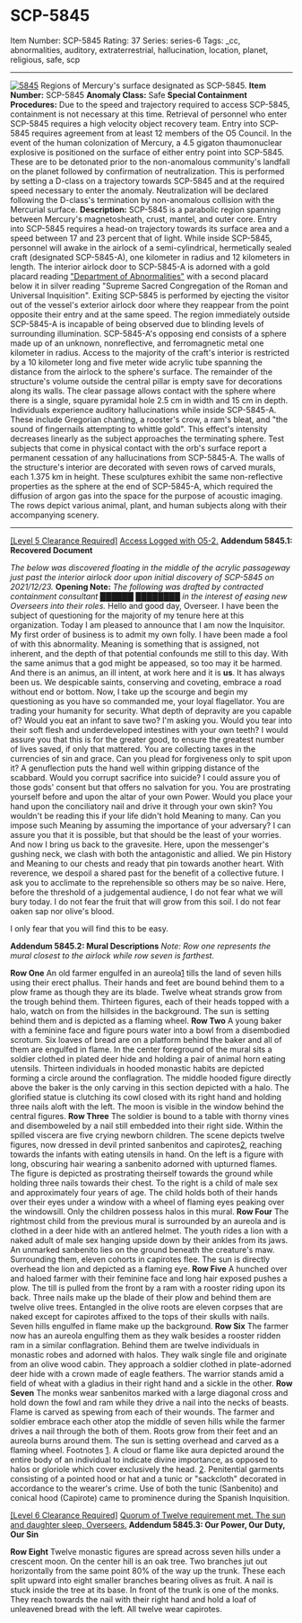 # SCP-5845
Item Number: SCP-5845
Rating: 37
Series: series-6
Tags: _cc, abnormalities, auditory, extraterrestrial, hallucination, location, planet, religious, safe, scp

---

[![5845](https://scp-wiki.wdfiles.com/local--resized-images/scp-5845/5845/medium.jpg)](https://scp-wiki.wdfiles.com/local--files/scp-5845/5845)
Regions of Mercury's surface designated as SCP-5845.
**Item Number:** SCP-5845
**Anomaly Class:** Safe
**Special Containment Procedures:** Due to the speed and trajectory required to access SCP-5845, containment is not necessary at this time. Retrieval of personnel who enter SCP-5845 requires a high velocity object recovery team. Entry into SCP-5845 requires agreement from at least 12 members of the O5 Council.
In the event of the human colonization of Mercury, a 4.5 gigaton thaumonuclear explosive is positioned on the surface of either entry point into SCP-5845. These are to be detonated prior to the non-anomalous community's landfall on the planet followed by confirmation of neutralization. This is performed by setting a D-class on a trajectory towards SCP-5845 and at the required speed necessary to enter the anomaly. Neutralization will be declared following the D-class's termination by non-anomalous collision with the Mercurial surface.
**Description:** SCP-5845 is a parabolic region spanning between Mercury's magnetosheath, crust, mantel, and outer core. Entry into SCP-5845 requires a head-on trajectory towards its surface area and a speed between 17 and 23 percent that of light. While inside SCP-5845, personnel will awake in the airlock of a semi-cylindrical, hermetically sealed craft (designated SCP-5845-A), one kilometer in radius and 12 kilometers in length.
The interior airlock door to SCP-5845-A is adorned with a gold placard reading ["Department of Abnormalities"](/scp-3790) with a second placard below it in silver reading "Supreme Sacred Congregation of the Roman and Universal Inquisition". Exiting SCP-5845 is performed by ejecting the visitor out of the vessel's exterior airlock door where they reappear from the point opposite their entry and at the same speed. The region immediately outside SCP-5845-A is incapable of being observed due to blinding levels of surrounding illumination.
SCP-5845-A's opposing end consists of a sphere made up of an unknown, nonreflective, and ferromagnetic metal one kilometer in radius. Access to the majority of the craft's interior is restricted by a 10 kilometer long and five meter wide acrylic tube spanning the distance from the airlock to the sphere's surface. The remainder of the structure's volume outside the central pillar is empty save for decorations along its walls. The clear passage allows contact with the sphere where there is a single, square pyramidal hole 2.5 cm in width and 15 cm in depth.
Individuals experience auditory hallucinations while inside SCP-5845-A. These include Gregorian chanting, a rooster's crow, a ram's bleat, and "the sound of fingernails attempting to whittle gold". This effect's intensity decreases linearly as the subject approaches the terminating sphere. Test subjects that come in physical contact with the orb's surface report a permanent cessation of any hallucinations from SCP-5845-A.
The walls of the structure's interior are decorated with seven rows of carved murals, each 1.375 km in height. These sculptures exhibit the same non-reflective properties as the sphere at the end of SCP-5845-A, which required the diffusion of argon gas into the space for the purpose of acoustic imaging. The rows depict various animal, plant, and human subjects along with their accompanying scenery.
* * *
[[Level 5 Clearance Required]](javascript:;)
[Access Logged with O5-2.](javascript:;)
**Addendum 5845.1: Recovered Document**  
  
_The below was discovered floating in the middle of the acrylic passageway just past the interior airlock door upon initial discovery of SCP-5845 on 2021/12/23._
**Opening Note:** _The following was drafted by contracted containment consultant ██████ ████████ in the interest of easing new Overseers into their roles._
Hello and good day, Overseer. I have been the subject of questioning for the majority of my tenure here at this organization. Today I am pleased to announce that I am now the Inquisitor.
My first order of business is to admit my own folly. I have been made a fool of with this abnormality. Meaning is something that is assigned, not inherent, and the depth of that potential confounds me still to this day. With the same animus that a god might be appeased, so too may it be harmed. And there is an animus, an ill intent, at work here and it is **us**. It has always been us. We despicable saints, conserving and coveting, embrace a road without end or bottom.
Now, I take up the scourge and begin my questioning as you have so commanded me, your loyal flagellator.
You are trading your humanity for security. What depth of depravity are you capable of? Would you eat an infant to save two? I'm asking you. Would you tear into their soft flesh and underdeveloped intestines with your own teeth? I would assure you that this is for the greater good, to ensure the greatest number of lives saved, if only that mattered.
You are collecting taxes in the currencies of sin and grace. Can you plead for forgiveness only to spit upon it? A genuflection puts the hand well within gripping distance of the scabbard. Would you corrupt sacrifice into suicide? I could assure you of those gods' consent but that offers no salvation for you.
You are prostrating yourself before and upon the altar of your own Power. Would you place your hand upon the conciliatory nail and drive it through your own skin? You wouldn't be reading this if your life didn't hold Meaning to many. Can you impose such Meaning by assuming the importance of your adversary? I can assure you that it is possible, but that should be the least of your worries.
And now I bring us back to the gravesite.
Here, upon the messenger's gushing neck, we clash with both the antagonistic and allied. We pin History and Meaning to our chests and ready that pin towards another heart. With reverence, we despoil a shared past for the benefit of a collective future. I ask you to acclimate to the reprehensible so others may be so naive.
Here, before the threshold of a judgemental audience, I do not fear what we will bury today. I do not fear the fruit that will grow from this soil. I do not fear oaken sap nor olive's blood.  
  
  
I only fear that you will find this to be easy.
  
  
**Addendum 5845.2: Mural Descriptions**
_Note: Row one represents the mural closest to the airlock while row seven is farthest._  

**Row One**
An old farmer engulfed in an aureola[1](javascript:;) tills the land of seven hills using their erect phallus. Their hands and feet are bound behind them to a plow frame as though they are its blade. Twelve wheat strands grow from the trough behind them. Thirteen figures, each of their heads topped with a halo, watch on from the hillsides in the background. The sun is setting behind them and is depicted as a flaming wheel.
**Row Two**
A young baker with a feminine face and figure pours water into a bowl from a disembodied scrotum. Six loaves of bread are on a platform behind the baker and all of them are engulfed in flame. In the center foreground of the mural sits a soldier clothed in plated deer hide and holding a pair of animal horn eating utensils. Thirteen individuals in hooded monastic habits are depicted forming a circle around the conflagration. The middle hooded figure directly above the baker is the only carving in this section depicted with a halo. The glorified statue is clutching its cowl closed with its right hand and holding three nails aloft with the left. The moon is visible in the window behind the central figures.
**Row Three**
The soldier is bound to a table with thorny vines and disemboweled by a nail still embedded into their right side. Within the spilled viscera are five crying newborn children. The scene depicts twelve figures, now dressed in devil printed sanbenitos and capirotes[2](javascript:;), reaching towards the infants with eating utensils in hand. On the left is a figure with long, obscuring hair wearing a sanbenito adorned with upturned flames. The figure is depicted as prostrating theirself towards the ground while holding three nails towards their chest. To the right is a child of male sex and approximately four years of age. The child holds both of their hands over their eyes under a window with a wheel of flaming eyes peaking over the windowsill. Only the children possess halos in this mural.
**Row Four**
The rightmost child from the previous mural is surrounded by an aureola and is clothed in a deer hide with an antlered helmet. The youth rides a lion with a naked adult of male sex hanging upside down by their ankles from its jaws. An unmarked sanbenito lies on the ground beneath the creature's maw. Surrounding them, eleven cohorts in capirotes flee. The sun is directly overhead the lion and depicted as a flaming eye.
**Row Five**
A hunched over and haloed farmer with their feminine face and long hair exposed pushes a plow. The till is pulled from the front by a ram with a rooster riding upon its back. Three nails make up the blade of their plow and behind them are twelve olive trees. Entangled in the olive roots are eleven corpses that are naked except for capirotes affixed to the tops of their skulls with nails. Seven hills engulfed in flame make up the background.
**Row Six**
The farmer now has an aureola engulfing them as they walk besides a rooster ridden ram in a similar conflagration. Behind them are twelve individuals in monastic robes and adorned with halos. They walk single file and originate from an olive wood cabin. They approach a soldier clothed in plate-adorned deer hide with a crown made of eagle feathers. The warrior stands amid a field of wheat with a gladius in their right hand and a sickle in the other.
**Row Seven**
The monks wear sanbenitos marked with a large diagonal cross and hold down the fowl and ram while they drive a nail into the necks of beasts. Flame is carved as spewing from each of their wounds. The farmer and soldier embrace each other atop the middle of seven hills while the farmer drives a nail through the both of them. Roots grow from their feet and an aureola burns around them. The sun is setting overhead and carved as a flaming wheel.
Footnotes
[1](javascript:;). A cloud or flame like aura depicted around the entire body of an individual to indicate divine importance, as opposed to halos or gloriole which cover exclusively the head.
[2](javascript:;). Penitential garments consisting of a pointed hood or hat and a tunic or "sackcloth" decorated in accordance to the wearer's crime. Use of both the tunic (Sanbenito) and conical hood (Capirote) came to prominence during the Spanish Inquisition.
  

[[Level 6 Clearance Required]](javascript:;)
[Quorum of Twelve requirement met. The sun and daughter sleep, Overseers.](javascript:;)
**Addendum 5845.3: Our Power, Our Duty, Our Sin**  

**Row Eight**
Twelve monastic figures are spread across seven hills under a crescent moon. On the center hill is an oak tree. Two branches jut out horizontally from the same point 80% of the way up the trunk. These each split upward into eight smaller branches bearing olives as fruit. A nail is stuck inside the tree at its base. In front of the trunk is one of the monks. They reach towards the nail with their right hand and hold a loaf of unleavened bread with the left. All twelve wear capirotes.